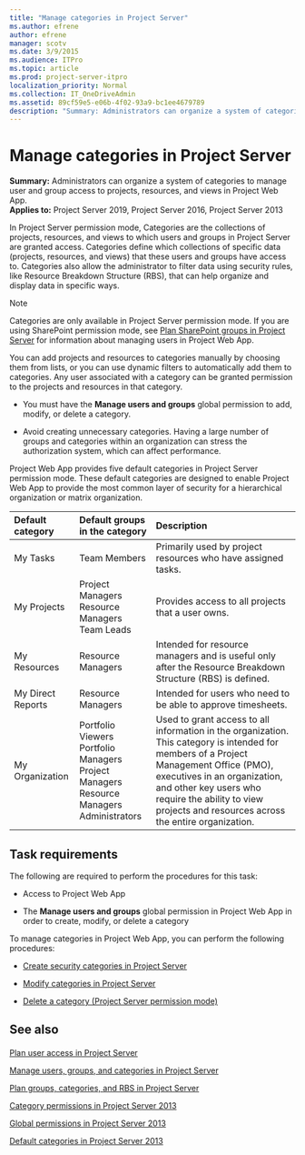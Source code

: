```yaml
---
title: "Manage categories in Project Server"
ms.author: efrene
author: efrene
manager: scotv
ms.date: 3/9/2015
ms.audience: ITPro
ms.topic: article
ms.prod: project-server-itpro
localization_priority: Normal
ms.collection: IT_OneDriveAdmin
ms.assetid: 89cf59e5-e06b-4f02-93a9-bc1ee4679789
description: "Summary: Administrators can organize a system of categories to manage user and group access to projects, resources, and views in Project Web App."
---
```


# Manage categories in Project Server
 
 **Summary:** Administrators can organize a system of categories to manage user and group access to projects, resources, and views in Project Web App.<br/>
**Applies to:** Project Server 2019, Project Server 2016, Project Server 2013
  
In Project Server permission mode, Categories are the collections of projects, resources, and views to which users and groups in Project Server are granted access. Categories define which collections of specific data (projects, resources, and views) that these users and groups have access to. Categories also allow the administrator to filter data using security rules, like Resource Breakdown Structure (RBS), that can help organize and display data in specific ways.
  
> [!NOTE]
> Categories are only available in Project Server permission mode. If you are using SharePoint permission mode, see [Plan SharePoint groups in Project Server](plan-sharepoint-groups-in-project-server.md) for information about managing users in Project Web App.
  
You can add projects and resources to categories manually by choosing them from lists, or you can use dynamic filters to automatically add them to categories. Any user associated with a category can be granted permission to the projects and resources in that category.
  
- You must have the **Manage users and groups** global permission to add, modify, or delete a category.
    
- Avoid creating unnecessary categories. Having a large number of groups and categories within an organization can stress the authorization system, which can affect performance.
    
Project Web App provides five default categories in Project Server permission mode. These default categories are designed to enable Project Web App to provide the most common layer of security for a hierarchical organization or matrix organization. 
  
|**Default category**|**Default groups in the category**|**Description**|
|:-----|:-----|:-----|
|My Tasks  <br/> |Team Members  <br/> |Primarily used by project resources who have assigned tasks.  <br/> |
|My Projects  <br/> |Project Managers  <br/> Resource Managers  <br/> Team Leads  <br/> |Provides access to all projects that a user owns.  <br/> |
|My Resources  <br/> |Resource Managers  <br/> |Intended for resource managers and is useful only after the Resource Breakdown Structure (RBS) is defined.  <br/> |
|My Direct Reports  <br/> |Resource Managers  <br/> |Intended for users who need to be able to approve timesheets.  <br/> |
|My Organization  <br/> |Portfolio Viewers  <br/> Portfolio Managers  <br/> Project Managers  <br/> Resource Managers  <br/> Administrators  <br/> |Used to grant access to all information in the organization. This category is intended for members of a Project Management Office (PMO), executives in an organization, and other key users who require the ability to view projects and resources across the entire organization.  <br/> |
   
## Task requirements

The following are required to perform the procedures for this task:
  
- Access to Project Web App
    
- The **Manage users and groups** global permission in Project Web App in order to create, modify, or delete a category
    
To manage categories in Project Web App, you can perform the following procedures:
  
- [Create security categories in Project Server](create-security-categories-in-project-server.md)
    
- [Modify categories in Project Server](modify-categories-in-project-server.md)
    
- [Delete a category (Project Server permission mode)](delete-a-category-project-server-permission-mode.md)
    
## See also

#### 

[Plan user access in Project Server](plan-user-access-in-project-server.md)
  
[Manage users, groups, and categories in Project Server](manage-users-groups-and-categories-in-project-server-2013.md)
  
[Plan groups, categories, and RBS in Project Server](plan-groups-categories-and-rbs-in-project-server.md)
  
[Category permissions in Project Server 2013](category-permissions-in-project-server-2013.md)
  
[Global permissions in Project Server 2013](global-permissions-in-project-server-2013.md)
  
[Default categories in Project Server 2013](default-categories-in-project-server-2013.md)

